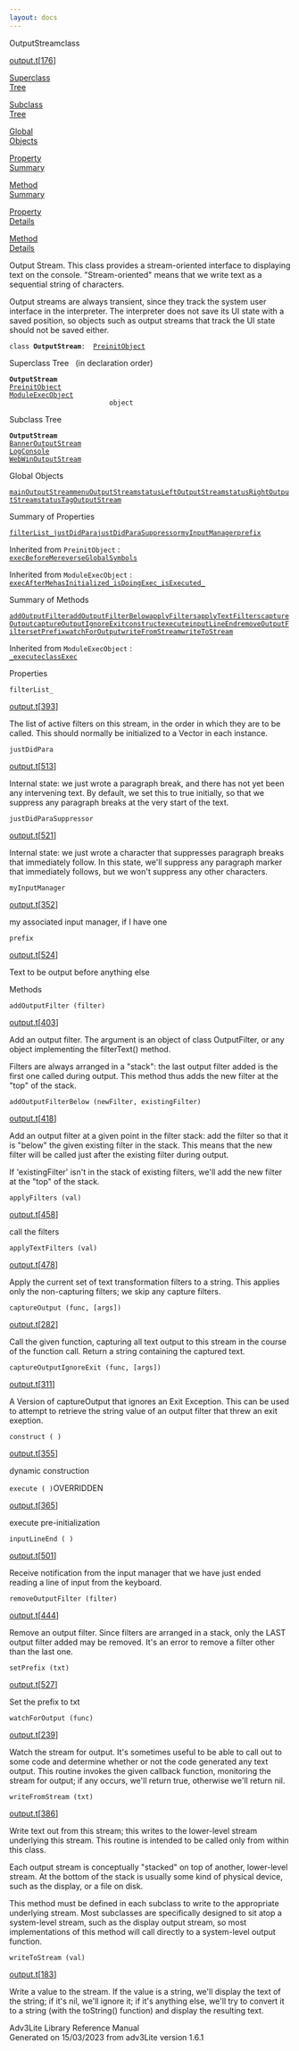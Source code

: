 ```yaml
---
layout: docs
---
```

<span class="title">OutputStream</span><span class="type">class</span>

[output.t](../file/output.t.html)\[[176](../source/output.t.html#176)\]

[Superclass  
Tree](#_SuperClassTree_)

[Subclass  
Tree](#_SubClassTree_)

[Global  
Objects](#_ObjectSummary_)

[Property  
Summary](#_PropSummary_)

[Method  
Summary](#_MethodSummary_)

[Property  
Details](#_Properties_)

[Method  
Details](#_Methods_)



Output Stream. This class provides a stream-oriented interface to
displaying text on the console. "Stream-oriented" means that we write
text as a sequential string of characters.

Output streams are always transient, since they track the system user
interface in the interpreter. The interpreter does not save its UI state
with a saved position, so objects such as output streams that track the
UI state should not be saved either.

`class `**`OutputStream`**` :   `[`PreinitObject`](../object/PreinitObject.html)



<span id="_SuperClassTree_"></span>



<span class="hdln">Superclass Tree</span>   (in declaration order)



**`OutputStream`**  
[`PreinitObject`](../object/PreinitObject.html)  
[`ModuleExecObject`](../object/ModuleExecObject.html)  
`                         object`  
<span id="_SubClassTree_"></span>



<span class="hdln">Subclass Tree</span>  



**`OutputStream`**  
[`BannerOutputStream`](../object/BannerOutputStream.html)  
[`LogConsole`](../object/LogConsole.html)  
[`WebWinOutputStream`](../object/WebWinOutputStream.html)  
<span id="_ObjectSummary_"></span>



<span class="hdln">Global Objects</span>  



[`mainOutputStream`](../object/mainOutputStream.html)[`menuOutputStream`](../object/menuOutputStream.html)[`statusLeftOutputStream`](../object/statusLeftOutputStream.html)[`statusRightOutputStream`](../object/statusRightOutputStream.html)[`statusTagOutputStream`](../object/statusTagOutputStream.html)
<span id="_PropSummary_"></span>



<span class="hdln">Summary of Properties</span>  



[`filterList_`](#filterList_)[`justDidPara`](#justDidPara)[`justDidParaSuppressor`](#justDidParaSuppressor)[`myInputManager`](#myInputManager)[`prefix`](#prefix)

Inherited from `PreinitObject` :  
[`execBeforeMe`](../object/PreinitObject.html#execBeforeMe)[`reverseGlobalSymbols`](../object/PreinitObject.html#reverseGlobalSymbols)

Inherited from `ModuleExecObject` :  
[`execAfterMe`](../object/ModuleExecObject.html#execAfterMe)[`hasInitialized_`](../object/ModuleExecObject.html#hasInitialized_)[`isDoingExec_`](../object/ModuleExecObject.html#isDoingExec_)[`isExecuted_`](../object/ModuleExecObject.html#isExecuted_)

<span id="_MethodSummary_"></span>



<span class="hdln">Summary of Methods</span>  



[`addOutputFilter`](#addOutputFilter)[`addOutputFilterBelow`](#addOutputFilterBelow)[`applyFilters`](#applyFilters)[`applyTextFilters`](#applyTextFilters)[`captureOutput`](#captureOutput)[`captureOutputIgnoreExit`](#captureOutputIgnoreExit)[`construct`](#construct)[`execute`](#execute)[`inputLineEnd`](#inputLineEnd)[`removeOutputFilter`](#removeOutputFilter)[`setPrefix`](#setPrefix)[`watchForOutput`](#watchForOutput)[`writeFromStream`](#writeFromStream)[`writeToStream`](#writeToStream)



Inherited from `ModuleExecObject` :  
[`_execute`](../object/ModuleExecObject.html#_execute)[`classExec`](../object/ModuleExecObject.html#classExec)

<span id="_Properties_"></span>



<span class="hdln">Properties</span>  



<span id="filterList_"></span>

`filterList_`

[output.t](../file/output.t.html)\[[393](../source/output.t.html#393)\]



The list of active filters on this stream, in the order in which they
are to be called. This should normally be initialized to a Vector in
each instance.



<span id="justDidPara"></span>

`justDidPara`

[output.t](../file/output.t.html)\[[513](../source/output.t.html#513)\]



Internal state: we just wrote a paragraph break, and there has not yet
been any intervening text. By default, we set this to true initially, so
that we suppress any paragraph breaks at the very start of the text.



<span id="justDidParaSuppressor"></span>

`justDidParaSuppressor`

[output.t](../file/output.t.html)\[[521](../source/output.t.html#521)\]



Internal state: we just wrote a character that suppresses paragraph
breaks that immediately follow. In this state, we'll suppress any
paragraph marker that immediately follows, but we won't suppress any
other characters.



<span id="myInputManager"></span>

`myInputManager`

[output.t](../file/output.t.html)\[[352](../source/output.t.html#352)\]



my associated input manager, if I have one



<span id="prefix"></span>

`prefix`

[output.t](../file/output.t.html)\[[524](../source/output.t.html#524)\]



Text to be output before anything else



<span id="_Methods_"></span>



<span class="hdln">Methods</span>  



<span id="addOutputFilter"></span>

`addOutputFilter (filter)`

[output.t](../file/output.t.html)\[[403](../source/output.t.html#403)\]



Add an output filter. The argument is an object of class OutputFilter,
or any object implementing the filterText() method.

Filters are always arranged in a "stack": the last output filter added
is the first one called during output. This method thus adds the new
filter at the "top" of the stack.



<span id="addOutputFilterBelow"></span>

`addOutputFilterBelow (newFilter, existingFilter)`

[output.t](../file/output.t.html)\[[418](../source/output.t.html#418)\]



Add an output filter at a given point in the filter stack: add the
filter so that it is "below" the given existing filter in the stack.
This means that the new filter will be called just after the existing
filter during output.

If 'existingFilter' isn't in the stack of existing filters, we'll add
the new filter at the "top" of the stack.



<span id="applyFilters"></span>

`applyFilters (val)`

[output.t](../file/output.t.html)\[[458](../source/output.t.html#458)\]



call the filters



<span id="applyTextFilters"></span>

`applyTextFilters (val)`

[output.t](../file/output.t.html)\[[478](../source/output.t.html#478)\]



Apply the current set of text transformation filters to a string. This
applies only the non-capturing filters; we skip any capture filters.



<span id="captureOutput"></span>

`captureOutput (func, [args])`

[output.t](../file/output.t.html)\[[282](../source/output.t.html#282)\]



Call the given function, capturing all text output to this stream in the
course of the function call. Return a string containing the captured
text.



<span id="captureOutputIgnoreExit"></span>

`captureOutputIgnoreExit (func, [args])`

[output.t](../file/output.t.html)\[[311](../source/output.t.html#311)\]



A Version of captureOutput that ignores an Exit Exception. This can be
used to attempt to retrieve the string value of an output filter that
threw an exit exeption.



<span id="construct"></span>

`construct ( )`

[output.t](../file/output.t.html)\[[355](../source/output.t.html#355)\]



dynamic construction



<span id="execute"></span>

`execute ( )`<span class="rem">OVERRIDDEN</span>

[output.t](../file/output.t.html)\[[365](../source/output.t.html#365)\]



execute pre-initialization



<span id="inputLineEnd"></span>

`inputLineEnd ( )`

[output.t](../file/output.t.html)\[[501](../source/output.t.html#501)\]



Receive notification from the input manager that we have just ended
reading a line of input from the keyboard.



<span id="removeOutputFilter"></span>

`removeOutputFilter (filter)`

[output.t](../file/output.t.html)\[[444](../source/output.t.html#444)\]



Remove an output filter. Since filters are arranged in a stack, only the
LAST output filter added may be removed. It's an error to remove a
filter other than the last one.



<span id="setPrefix"></span>

`setPrefix (txt)`

[output.t](../file/output.t.html)\[[527](../source/output.t.html#527)\]



Set the prefix to txt



<span id="watchForOutput"></span>

`watchForOutput (func)`

[output.t](../file/output.t.html)\[[239](../source/output.t.html#239)\]



Watch the stream for output. It's sometimes useful to be able to call
out to some code and determine whether or not the code generated any
text output. This routine invokes the given callback function,
monitoring the stream for output; if any occurs, we'll return true,
otherwise we'll return nil.



<span id="writeFromStream"></span>

`writeFromStream (txt)`

[output.t](../file/output.t.html)\[[386](../source/output.t.html#386)\]



Write text out from this stream; this writes to the lower-level stream
underlying this stream. This routine is intended to be called only from
within this class.

Each output stream is conceptually "stacked" on top of another,
lower-level stream. At the bottom of the stack is usually some kind of
physical device, such as the display, or a file on disk.

This method must be defined in each subclass to write to the appropriate
underlying stream. Most subclasses are specifically designed to sit atop
a system-level stream, such as the display output stream, so most
implementations of this method will call directly to a system-level
output function.



<span id="writeToStream"></span>

`writeToStream (val)`

[output.t](../file/output.t.html)\[[183](../source/output.t.html#183)\]



Write a value to the stream. If the value is a string, we'll display the
text of the string; if it's nil, we'll ignore it; if it's anything else,
we'll try to convert it to a string (with the toString() function) and
display the resulting text.





Adv3Lite Library Reference Manual  
Generated on 15/03/2023 from adv3Lite version 1.6.1


